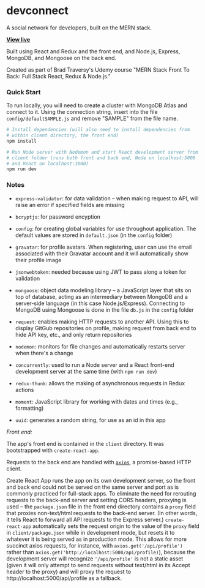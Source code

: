 # devconnect

A social network for developers, built on the MERN stack.

**[View live](https://devconnectonline.herokuapp.com/)**

Built using React and Redux and the front end, and Node.js, Express, MongoDB, and Mongoose on the back end.

Created as part of Brad Traversy's Udemy course "MERN Stack Front To Back: Full Stack React, Redux & Node.js."

### Quick Start

To run locally, you will need to create a cluster with MongoDB Atlas and connect to it. Using the connection string, insert into the file `config/defaultSAMPLE.js` and remove "SAMPLE" from the file name.

```bash
# Install dependencies (will also need to install dependencies from
# within client directory, the front end)
npm install

# Run Node server with Nodemon and start React development server from
# client folder (runs both front and back end, Node on localhost:5000
# and React on localhost:3000)
npm run dev
```

### Notes

- `express-validator`: for data validation – when making request to API, will raise an error if specified fields are missing

- `bcryptjs`: for password encyption

- `config`: for creating global variables for use throughout application. The default values are stored in `default.json` (in the `config` folder)

- `gravatar`: for profile avatars. When registering, user can use the email associated with their Gravatar account and it will automatically show their profile image

- `jsonwebtoken`: needed because using JWT to pass along a token for validation

- `mongoose`: object data modeling library – a JavaScript layer that sits on top of database, acting as an intermediary between MongoDB and a server-side language (in this case Node.js/Express). Connecting to MongoDB using Mongoose is done in the file `db.js` in the `config` folder

- `request`: enables making HTTP requests to another API. Using this to display GitGub repositories on profile, making request from back end to hide API key, etc., and only return repositories

- `nodemon`: monitors for file changes and automatically restarts server when there's a change

- `concurrently`: used to run a Node server and a React front-end development server at the same time (with `npm run dev`)

- `redux-thunk`: allows the making of asynchronous requests in Redux actions

- `moment`: JavaScript library for working with dates and times (e.g., formatting)

- `uuid`: generates a random string, for use as an id in this app

_Front end:_

The app's front end is contained in the `client` directory. It was bootstrapped with `create-react-app`.

Requests to the back end are handled with [`axios`](https://www.npmjs.com/package/axios), a promise-based HTTP client.

Create React App runs the app on its own development server, so the front and back end could not be served on the same server and port as is commonly practiced for full-stack apps. To eliminate the need for rerouting requests to the back-end server and setting CORS headers, proxying is used – the `package.json` file in the front end directory contains a `proxy` field that proxies non-text/html requests to the back-end server. (In other words, it tells React to forward all API requests to the Express server.) `create-react-app` automatically sets the request origin to the value of the `proxy` field in `client/package.json` while in development mode, but resets it to whatever it is being served as in production mode. This allows for more succinct axios requests, for instance, with `axios.get('/api/profile')` rather than `axios.get('http://localhost:5000/api/profile)`), because the development server will recognize `'/api/profile'` is not a static asset (given it will only attempt to send requests without text/html in its Accept header to the proxy) and will proxy the request to http://localhost:5000/api/profile as a fallback.
